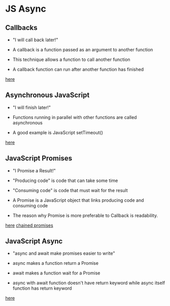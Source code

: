 # JS Async 

## Callbacks

* "I will call back later!"

* A callback is a function passed as an argument to another function

* This technique allows a function to call another function

* A callback function can run after another function has finished

[here](https://www.w3schools.com/js/js_callback.asp)

## Asynchronous JavaScript

* "I will finish later!"

* Functions running in parallel with other functions are called asynchronous

* A good example is JavaScript setTimeout()

[here](https://www.w3schools.com/js/js_asynchronous.asp)

## JavaScript Promises

* "I Promise a Result!"

* "Producing code" is code that can take some time

* "Consuming code" is code that must wait for the result

* A Promise is a JavaScript object that links producing code and consuming code

* The reason why Promise is more preferable to Callback is readability. 

[here](https://www.w3schools.com/js/js_promise.asp)
[chained promises](https://developer.mozilla.org/en-US/docs/Web/JavaScript/Reference/Global_Objects/Promise#chained_promises)

## JavaScript Async

* "async and await make promises easier to write"

* async makes a function return a Promise

* await makes a function wait for a Promise

* async with await function doesn't have return keyword while async itself function has return keyword

[here](https://www.w3schools.com/js/js_async.asp)